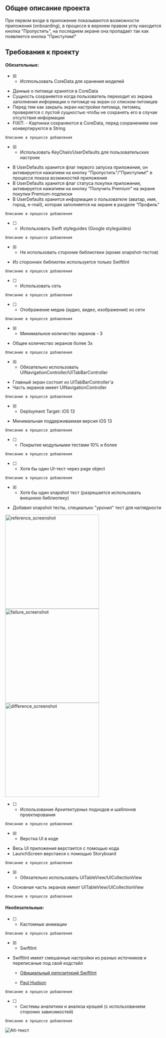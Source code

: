 ## Общее описание проекта
При первом входе в приложение показываются возможности приложения (onboarding), в процессе в верхнем правом углу находится кнопка "Пропустить", на последнем экране она пропадает так как появляется кнопка "Приступим!"

## Требования к проекту
#### Обязательные:
- [X] - Исппользовать CoreData для хранения моделей
* Данные о питомце хранятся в CoreData
* Сущность сохраняется когда пользователь переходит из экрана заполнения информации о питомце на экран со списком питомцев
* Перед тем как закрыть экран настройки питомца, питомец проверяется с пустой сущностью чтобы не сохранять его в случае отсутствия информации
* FIXIT: - Картинки сохраняются в CoreData, перед сохранением они конвертируются в String
```
Описание в процессе добавления
```
- [X] - Использовать KeyChain/UserDefaults для пользовательских настроек
* В UserDefaults хранится флаг первого запуска приложения, он активируется нажатием на кнопку "Пропустить"/"Приступим!" в процессе показа возмжностей приложения
* В UserDefaults хранится флаг статуса покупки приложения, активируется нажатием на кнопку "Получить Premium" на экране покупки Premium-подписки
* В UserDefaults хранится информация о пользователе (аватар, имя, город, e-mail), которая заполняется на экране в разделе "Профиль"
```
Описание в процессе добавления
```
- [ ] - Использовать Swift styleguides (Google styleguides)
```
Описание в процессе добавления
```
- [X] - Не использовать стороние библиотеки (кроме snapshot-тестов)
* Из сторонних библиотек используется только Swiftlint
```
Описание в процессе добавления
```
- [ ] - Использовать сеть
```
Описание в процессе добавления
```
- [ ] - Отображение медиа (аудио, видео, изображения) из сети
```
Описание в процессе добавления
```
- [X] - Минимальное количество экранов - 3
* Общее количество экранов более 3х
```
Описание в процессе добавления
```
- [X] - Обязательно использовать UINavigationController/UITabBarController
* Главный экран состоит из UITabBarController'а
* Часть экранов имеет UINavigationController
```
Описание в процессе добавления
```
- [X] - Deployment Target: iOS 13
* Минимальная поддерживаемая версия iOS 13
```
Описание в процессе добавления
```
- [ ] - Покрытие модульными тестами 10% и более
```
Описание в процессе добавления
```
- [ ] - Хотя бы один UI-тест через page object
```
Описание в процессе добавления
```
- [X] - Хотя бы один snapshot тест (разрешается использовать внешнюю библиотеку)
* Добавил snapshot тесты, специально "уронил" тест для наглядности

<img width="300" alt="reference_screenshot" src="https://user-images.githubusercontent.com/62261655/133247591-af5ebea5-1ea2-4b6e-a211-5339cd1f0325.png"><img width="300" alt="failure_screenshot" src="https://user-images.githubusercontent.com/62261655/133247644-ae5ae734-7e4b-4ce9-b874-bf1d2b7b8791.png"><img width="300" alt="difference_screenshot" src="https://user-images.githubusercontent.com/62261655/133247692-c3e51f30-7cbf-4f03-80e0-e99376430b26.png">
- [ ] - Использование Архитектурных подходов и шаблонов проектирования
```
Описание в процессе добавления
```
- [X] - Верстка UI в коде
* Весь UI приложения верстается с помощью кода
* LaunchScreen верстаеся с помощью Storyboard
```
Описание в процессе добавления
```
- [X] - Обязательно использовать UITableView/UICollectionView
* Основная часть экранов имеет UITableView/UICollectionView
```
Описание в процессе добавления
```
#### Необязательные:
- [ ] - Кастомные анимации
```
Описание в процессе добавления
```
- [X] - Swiftlint
* Swiftlint имеет смешанные настройки из разных источников и переписаные под свой кодстайл

    * [Официальный репозиторий Swiftlint](https://github.com/realm/SwiftLint/)

    * [Paul Hudson](https://github.com/twostraws/Unwrap)
```
Описание в процессе добавления
```
- [ ] - Системы аналитики и анализа крэшей (с использованием стороних зависимостей)
```
Описание в процессе добавления
```
![Alt-текст](https://upload.wikimedia.org/wikipedia/commons/9/9b/Sberbank_Logo_2020.svg "Сбербанк")
